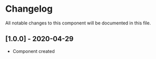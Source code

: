 # Changelog
All notable changes to this component will be documented in this file.

## [1.0.0] - 2020-04-29
- Component created
